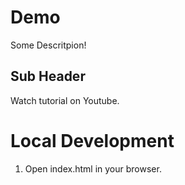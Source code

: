 # Demo

Some Descritpion!

## Sub Header

Watch tutorial on Youtube.

# Local Development

1. Open index.html in your browser.